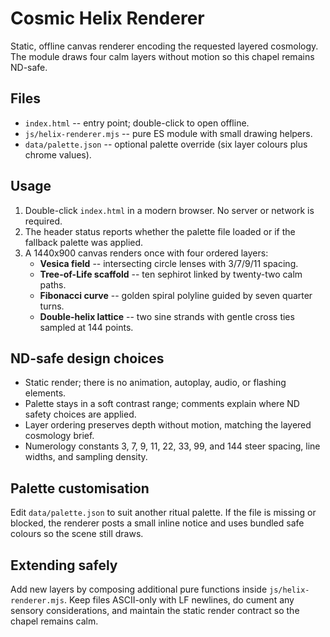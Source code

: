# Cosmic Helix Renderer

Static, offline canvas renderer encoding the requested layered cosmology. The module draws four calm layers without motion so this chapel remains ND-safe.

## Files
- `index.html` -- entry point; double-click to open offline.
- `js/helix-renderer.mjs` -- pure ES module with small drawing helpers.
- `data/palette.json` -- optional palette override (six layer colours plus chrome values).

## Usage
1. Double-click `index.html` in a modern browser. No server or network is required.
2. The header status reports whether the palette file loaded or if the fallback palette was applied.
3. A 1440x900 canvas renders once with four ordered layers:
   - **Vesica field** -- intersecting circle lenses with 3/7/9/11 spacing.
   - **Tree-of-Life scaffold** -- ten sephirot linked by twenty-two calm paths.
   - **Fibonacci curve** -- golden spiral polyline guided by seven quarter turns.
   - **Double-helix lattice** -- two sine strands with gentle cross ties sampled at 144 points.

## ND-safe design choices
- Static render; there is no animation, autoplay, audio, or flashing elements.
- Palette stays in a soft contrast range; comments explain where ND safety choices are applied.
- Layer ordering preserves depth without motion, matching the layered cosmology brief.
- Numerology constants 3, 7, 9, 11, 22, 33, 99, and 144 steer spacing, line widths, and sampling density.

## Palette customisation
Edit `data/palette.json` to suit another ritual palette. If the file is missing or blocked, the renderer posts a small inline notice and uses bundled safe colours so the scene still draws.

## Extending safely
Add new layers by composing additional pure functions inside `js/helix-renderer.mjs`. Keep files ASCII-only with LF newlines, do
cument any sensory considerations, and maintain the static render contract so the chapel remains calm.
